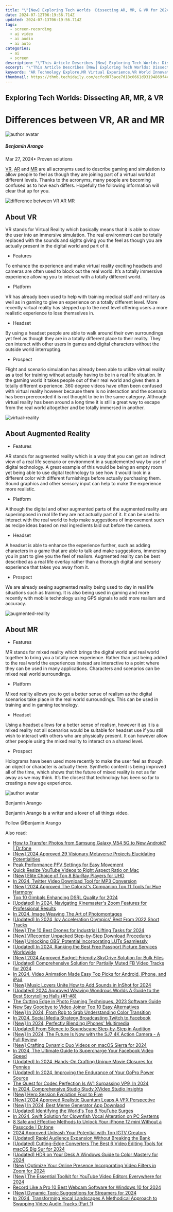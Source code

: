 ```yaml
---
title: "\"[New] Exploring Tech Worlds  Dissecting AR, MR, & VR for 2024\""
date: 2024-07-12T06:19:56.714Z
updated: 2024-07-13T06:19:56.714Z
tags: 
  - screen-recording
  - ai video
  - ai audio
  - ai auto
categories: 
  - ai
  - screen
description: "\"This Article Describes [New] Exploring Tech Worlds: Dissecting AR, MR, & VR for 2024\""
excerpt: "\"This Article Describes [New] Exploring Tech Worlds: Dissecting AR, MR, & VR for 2024\""
keywords: "AR Technology Explore,MR Virtual Experience,VR World Innovation,Dissecting AR Realms,MR vs VR Insights,Tech World AR Guide,VR Immersion Analysis"
thumbnail: https://thmb.techidaily.com/ecfcd073ace7d18c0661d93194869f4c69c9a93b7f7e0b0c3bf6cf212d7d6071.jpg
---
```


## Exploring Tech Worlds: Dissecting AR, MR, & VR

# Differences between VR, AR and MR
![author avatar](https://images.wondershare.com/filmora/article-images/benjamin-arango-author.jpg)

##### Benjamin Arango

 Mar 27, 2024• Proven solutions

[VR](https://tools.techidaily.com/wondershare/filmora/download/), [AR](https://filmora.wondershare.com/virtual-reality/what-is-augmented-reality.html) and [MR](https://tools.techidaily.com/wondershare/filmora/download/) are all acronyms used to describe gaming and simulation to allow people to feel as though they are joining part of a virtual world at different levels. Thanks to the acronyms, many people are becoming confused as to how each differs. Hopefully the following information will clear that up for you.

![difference between VR AR MR](https://images.wondershare.com/filmora/article-images/difference-between-vr-ar-mr.jpg)

## About VR

 VR stands for Virtual Reality which basically means that it is able to draw the user into an immersive simulation. The real environment can be totally replaced with the sounds and sights giving you the feel as though you are actually present in the digital world and part of it.

* Features

 To enhance the experience and make virtual reality exciting headsets and cameras are often used to block out the real world. It’s a totally immersive experience allowing you to interact with a totally different world.

* Platform

 VR has already been used to help with training medical staff and military as well as in gaming to give an experience on a totally different level. More recently virtual reality has stepped up to the next level offering users a more realistic experience to lose themselves in.

* Headset

 By using a headset people are able to walk around their own surroundings yet feel as though they are in a totally different place to their reality. They can interact with other users in games and digital characters without the outside world interrupting.

* Prospect

 Flight and scenario simulation has already been able to utilize virtual reality as a tool for training without actually having to be in a real life situation. In the gaming world it takes people out of their real world and gives them a totally different experience. 360 degree videos have often been confused with virtual reality however because there is no interaction and the scenario has been prerecorded it is not thought to be in the same category. Although virtual reality has been around a long time it is still a great way to escape from the real world altogether and be totally immersed in another.

![virtual-reality](https://images.wondershare.com/filmora/article-images/virtual-reality.jpg)

## About Augmented Reality

* Features

 AR stands for augmented reality which is a way that you can get an indirect view of a real life scenario or environment in a supplemented way by use of digital technology. A great example of this would be being an empty room yet being able to use digital technology to see how it would look in a different color with different furnishings before actually purchasing them. Sound graphics and other sensory input can help to make the experience more realistic.

* Platform

 Although the digital and other augmented parts of the augmented reality are superimposed in real life they are not actually part of it. It can be used to interact with the real world to help make suggestions of improvement such as recipe ideas based on real ingredients laid out before the camera.

* Headset

 A headset is able to enhance the experience further, such as adding characters in a game that are able to talk and make suggestions, immersing you in part to give you the feel of realism. Augmented reality can be best described as a real life overlay rather than a thorough digital and sensory experience that takes you away from it.

* Prospect

 We are already seeing augmented reality being used to day in real life situations such as training. It is also being used in gaming and more recently with mobile technology using GPS signals to add more realism and accuracy.

![augmented-reality](https://images.wondershare.com/filmora/article-images/augmented-reality.jpg)

## About MR

* Features

 MR stands for mixed reality which brings the digital world and real world together to bring you a totally new experience. Rather than just being added to the real world the experiences instead are interactive to a point where they can be used in many applications. Characters and scenarios can be mixed real world surroundings.

* Platform

 Mixed reality allows you to get a better sense of realism as the digital scenarios take place in the real world surroundings. This can be used in training and in gaming technology.

* Headset

 Using a headset allows for a better sense of realism, however it as it is a mixed reality not all scenarios would be suitable for headset use if you still wish to interact with others who are physically present. It can however allow other people using the mixed reality to interact on a shared level.

* Prospect

 Holograms have been used more recently to make the user feel as though an object or character is actually there. Synthetic content is being improved all of the time, which shows that the future of mixed reality is not as far away as we may think. It’s the closest that technology has been so far to creating a new age experience.

![author avatar](https://images.wondershare.com/filmora/article-images/benjamin-arango-author.jpg)

Benjamin Arango

Benjamin Arango is a writer and a lover of all things video.

Follow @Benjamin Arango


<ins class="adsbygoogle"
     style="display:block"
     data-ad-format="autorelaxed"
     data-ad-client="ca-pub-7571918770474297"
     data-ad-slot="1223367746"></ins>



<ins class="adsbygoogle"
     style="display:block"
     data-ad-client="ca-pub-7571918770474297"
     data-ad-slot="8358498916"
     data-ad-format="auto"
     data-full-width-responsive="true"></ins>




<span class="atpl-alsoreadstyle">Also read:</span>
<div><ul>
<li><a href="https://android-transfer.techidaily.com/how-to-transfer-photos-from-samsung-galaxy-m54-5g-to-new-android-drfone-by-drfone-transfer-from-android-transfer-from-android/"><u>How to Transfer Photos from Samsung Galaxy M54 5G to New Android? | Dr.fone</u></a></li>
<li><a href="https://fox-links.techidaily.com/new-2024-approved-29-visionary-metaverse-projects-elucidating-potentialities/"><u>[New] 2024 Approved  29 Visionary Metaverse Projects Elucidating Potentialities</u></a></li>
<li><a href="https://fox-links.techidaily.com/peak-performance-pfv-settings-for-easy-movement/"><u>Peak Performance PFV Settings for Easy Movement</u></a></li>
<li><a href="https://youtube-docs.techidaily.com/-resize-youtube-videos-to-right-aspect-ratio-on-mac/"><u>Quick Resize YouTube Videos to Right Aspect Ratio on Mac</u></a></li>
<li><a href="https://fox-links.techidaily.com/new-elite-choice-of-top-8-blu-ray-players-for-uhd/"><u>[New] Elite Choice of Top 8 Blu-Ray Players for UHD</u></a></li>
<li><a href="https://fox-links.techidaily.com/in-2024-twitter-video-download-tool-for-mp3-conversion/"><u>In 2024, Twitter Video Download Tool for MP3 Conversion</u></a></li>
<li><a href="https://fox-links.techidaily.com/new-2024-approved-the-colorists-companion-top-11-tools-for-hue-harmony/"><u>[New] 2024 Approved  The Colorist's Companion  Top 11 Tools for Hue Harmony</u></a></li>
<li><a href="https://fox-links.techidaily.com/top-10-gimbals-enhancing-dsrl-quality-for-2024/"><u>Top 10 Gimbals Enhancing DSRL Quality for 2024</u></a></li>
<li><a href="https://fox-links.techidaily.com/updated-in-2024-navigating-kinemasters-zoom-features-for-professional-results/"><u>[Updated] In 2024, Navigating Kinemaster's Zoom Features for Professional Results</u></a></li>
<li><a href="https://fox-links.techidaily.com/in-2024-image-weaving-the-art-of-photomontages/"><u>In 2024, Image Weaving  The Art of Photomontages</u></a></li>
<li><a href="https://fox-links.techidaily.com/updated-in-2024-icy-acceleration-olympics-best-from-2022-short-tracks/"><u>[Updated] In 2024, Icy Acceleration  Olympics' Best From 2022 Short Tracks</u></a></li>
<li><a href="https://fox-links.techidaily.com/new-the-10-best-drones-for-industrial-lifting-tasks-for-2024/"><u>[New] The 10 Best Drones for Industrial Lifting Tasks for 2024</u></a></li>
<li><a href="https://remote-screen-capture.techidaily.com/new-vrecorder-unpacked-step-by-step-download-procedures/"><u>[New] VRecorder Unpacked  Step-by-Step Download Procedures</u></a></li>
<li><a href="https://fox-links.techidaily.com/new-unlocking-obs-potential-incorporating-luts-seamlessly/"><u>[New] Unlocking OBS' Potential  Incorporating LUTs Seamlessly</u></a></li>
<li><a href="https://fox-links.techidaily.com/updated-in-2024-ranking-the-best-free-passport-picture-services-worldwide/"><u>[Updated] In 2024, Ranking the Best Free Passport Picture Services Worldwide</u></a></li>
<li><a href="https://fox-links.techidaily.com/new-2024-approved-budget-friendly-skydrive-solution-for-bulk-files/"><u>[New] 2024 Approved  Budget-Friendly SkyDrive Solution for Bulk Files</u></a></li>
<li><a href="https://facebook-video-content.techidaily.com/updated-comprehensive-solution-for-partially-muted-fb-video-tracks-for-2024/"><u>[Updated] Comprehensive Solution for Partially Muted FB Video Tracks for 2024</u></a></li>
<li><a href="https://smart-video-editing.techidaily.com/in-2024-video-animation-made-easy-top-picks-for-android-iphone-and-ipad/"><u>In 2024, Video Animation Made Easy Top Picks for Android, iPhone, and iPad</u></a></li>
<li><a href="https://fox-links.techidaily.com/new-music-lovers-unite-how-to-add-sounds-in-inshot-for-2024/"><u>[New] Music Lovers Unite  How to Add Sounds in InShot for 2024</u></a></li>
<li><a href="https://fox-links.techidaily.com/updated-2024-approved-weaving-wondrous-worlds-a-guide-to-the-best-storytelling-halls-1-8/"><u>[Updated] 2024 Approved  Weaving Wondrous Worlds  A Guide to the Best Storytelling Halls (#1-#8)</u></a></li>
<li><a href="https://fox-links.techidaily.com/the-cutting-edge-in-photo-framing-techniques-2023-software-guide/"><u>The Cutting Edge in Photo Framing Techniques, 2023 Software Guide</u></a></li>
<li><a href="https://smart-video-editing.techidaily.com/new-say-goodbye-to-video-joiner-top-10-easy-alternatives/"><u>New Say Goodbye to Video Joiner Top 10 Easy Alternatives</u></a></li>
<li><a href="https://fox-links.techidaily.com/new-in-2024-from-rgb-to-srgb-understanding-color-transition/"><u>[New] In 2024, From Rgb to Srgb  Understanding Color Transition</u></a></li>
<li><a href="https://facebook-video-recording.techidaily.com/in-2024-social-media-strategy-broadcasting-twitch-to-facebook/"><u>In 2024, Social Media Strategy  Broadcasting Twitch to Facebook</u></a></li>
<li><a href="https://fox-links.techidaily.com/new-in-2024-perfectly-blending-iphones-multimedia/"><u>[New] In 2024, Perfectly Blending iPhones' Multimedia</u></a></li>
<li><a href="https://fox-links.techidaily.com/updated-from-silence-to-soundscape-step-by-step-in-audition/"><u>[Updated] From Silence to Soundscape  Step-by-Step in Audition</u></a></li>
<li><a href="https://fox-links.techidaily.com/new-in-2024-the-future-is-now-with-the-sj7-4k-action-camera-a-full-review/"><u>[New] In 2024, The Future Is Now with the SJ7 4K Action Camera - A Full Review</u></a></li>
<li><a href="https://fox-links.techidaily.com/new-crafting-dynamic-duo-videos-on-macos-sierra-for-2024/"><u>[New] Crafting Dynamic Duo Videos on macOS Sierra for 2024</u></a></li>
<li><a href="https://fox-links.techidaily.com/in-2024-the-ultimate-guide-to-supercharge-your-facebook-video-speed/"><u>In 2024, The Ultimate Guide to Supercharge Your Facebook Video Speed</u></a></li>
<li><a href="https://fox-links.techidaily.com/updated-in-2024-hands-on-crafting-unique-movie-closures-for-pennies/"><u>[Updated] In 2024, Hands-On  Crafting Unique Movie Closures for Pennies</u></a></li>
<li><a href="https://fox-links.techidaily.com/updated-in-2024-improving-the-endurance-of-your-gopro-power-source/"><u>[Updated] In 2024, Improving the Endurance of Your GoPro Power Source</u></a></li>
<li><a href="https://fox-links.techidaily.com/the-quest-for-codec-perfection-is-av1-surpassing-vp9-in-2024/"><u>The Quest for Codec Perfection  Is AV1 Surpassing VP9, In 2024</u></a></li>
<li><a href="https://extra-information.techidaily.com/in-2024-comprehensive-studio-study-xvideo-studio-insights/"><u>In 2024, Comprehensive Studio Study  XVideo Studio Insights</u></a></li>
<li><a href="https://fox-links.techidaily.com/new-hero-session-evolution-four-to-five/"><u>[New] Hero Session Evolution  Four to Five</u></a></li>
<li><a href="https://fox-access.techidaily.com/new-2024-approved-realistic-quantum-leaps-a-vfx-perspective/"><u>[New] 2024 Approved  Realistic Quantum Leaps  A VFX Perspective</u></a></li>
<li><a href="https://fox-links.techidaily.com/new-in-2024-best-meme-generator-app-downlaod/"><u>[New] In 2024, Best Meme Generator App Downlaod</u></a></li>
<li><a href="https://facebook-record-videos.techidaily.com/updated-identifying-the-worlds-top-8-youtube-surges/"><u>[Updated] Identifying the World's Top 8 YouTube Surges</u></a></li>
<li><a href="https://fox-links.techidaily.com/in-2024-swift-solution-for-clownfish-vocal-alteration-on-pc-systems/"><u>In 2024, Swift Solution for Clownfish Vocal Alteration on PC Systems</u></a></li>
<li><a href="https://iphone-unlock.techidaily.com/8-safe-and-effective-methods-to-unlock-your-iphone-12-mini-without-a-passcode-drfone-by-drfone-ios/"><u>8 Safe and Effective Methods to Unlock Your iPhone 12 mini Without a Passcode | Dr.fone</u></a></li>
<li><a href="https://instagram-video-recordings.techidaily.com/2024-approved-unleash-your-potential-with-top-igtv-creators/"><u>2024 Approved  Unleash Your Potential with Top IGTV Creators</u></a></li>
<li><a href="https://facebook-video-share.techidaily.com/updated-rapid-audience-expansion-without-breaking-the-bank/"><u>[Updated] Rapid Audience Expansion Without Breaking the Bank</u></a></li>
<li><a href="https://fox-links.techidaily.com/updated-cutting-edge-converters-the-best-6-video-editing-tools-for-macos-big-sur-for-2024/"><u>[Updated] Cutting-Edge Converters  The Best 6 Video Editing Tools for macOS Big Sur for 2024</u></a></li>
<li><a href="https://fox-links.techidaily.com/updated-hdr-on-your-desk-a-windows-guide-to-color-mastery-for-2024/"><u>[Updated] HDR on Your Desk  A Windows Guide to Color Mastery for 2024</u></a></li>
<li><a href="https://fox-links.techidaily.com/new-optimize-your-online-presence-incorporating-video-filters-in-zoom-for-2024/"><u>[New] Optimize Your Online Presence  Incorporating Video Filters in Zoom for 2024</u></a></li>
<li><a href="https://youtube-docs.techidaily.com/he-essential-toolkit-for-youtube-video-editors-everywhere-for-2024/"><u>[New] The Essential Toolkit for YouTube Video Editors Everywhere for 2024</u></a></li>
<li><a href="https://ai-driven-video-production.techidaily.com/record-like-a-pro-10-best-webcam-software-for-windows-10-for-2024/"><u>Record Like a Pro 10 Best Webcam Software for Windows 10 for 2024</u></a></li>
<li><a href="https://facebook-record-videos.techidaily.com/new-dynamic-topic-suggestions-for-streamers-for-2024/"><u>[New] Dynamic Topic Suggestions for Streamers for 2024</u></a></li>
<li><a href="https://audio-editing.techidaily.com/in-2024-transforming-vocal-landscapes-a-methodical-approach-to-swapping-video-audio-tracks-part-1/"><u>In 2024, Transforming Vocal Landscapes A Methodical Approach to Swapping Video Audio Tracks (Part 1)</u></a></li>
</ul></div>
